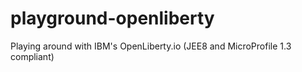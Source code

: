 # playground-openliberty
Playing around with IBM's OpenLiberty.io (JEE8 and MicroProfile 1.3 compliant)
